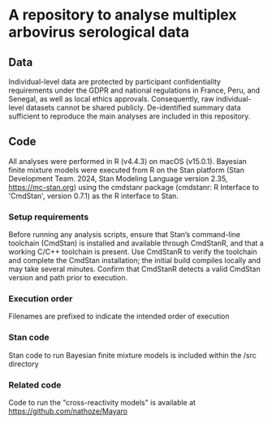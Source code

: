 # A repository to analyse multiplex arbovirus serological data

## Data

Individual-level data are protected by participant confidentiality requirements under the GDPR and national regulations in France, Peru, and Senegal, as well as local ethics approvals. Consequently, raw individual-level datasets cannot be shared publicly. De-identified summary data sufficient to reproduce the main analyses are included in this repository.

## Code

All analyses were performed in R (v4.4.3) on macOS (v15.0.1). Bayesian finite mixture models were executed from R on the Stan platform (Stan Development Team. 2024, Stan Modeling Language version 2.35, https://mc-stan.org) using the cmdstanr package (cmdstanr: R Interface to 'CmdStan', version 0.7.1) as the R interface to Stan.

### Setup requirements

Before running any analysis scripts, ensure that Stan’s command-line toolchain (CmdStan) is installed and available through CmdStanR, and that a working C/C++ toolchain is present. Use CmdStanR to verify the toolchain and complete the CmdStan installation; the initial build compiles locally and may take several minutes. Confirm that CmdStanR detects a valid CmdStan version and path prior to execution.

### Execution order

Filenames are prefixed to indicate the intended order of execution

### Stan code

Stan code to run Bayesian finite mixture models is included within the /src directory

### Related code

Code to run the "cross-reactivity models" is available at https://github.com/nathoze/Mayaro
